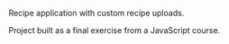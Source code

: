 Recipe application with custom recipe uploads.

Project built as a final exercise from a JavaScript course.
